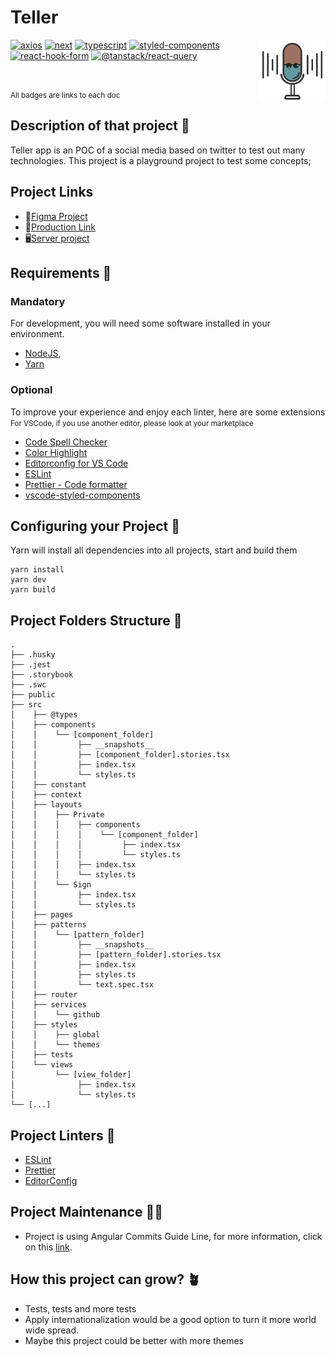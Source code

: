 # Teller

<img src="https://raw.githubusercontent.com/GuiMoraesDev/teller/main/public/img/Icon.png" alt="Teller logo" height="100px" align="right" />

[![axios](https://img.shields.io/badge/axios-%5E0.27.2-%235A29E4)](https://axios-http.com/)
[![next](https://img.shields.io/badge/nextjs-%5E12.2.3-white?logo=Next.js)](https://nextjs.org/)
[![typescript](https://img.shields.io/badge/typescript-%5E4.7.4-blue?logo=Typescript)](https://www.typescriptlang.org/)
[![styled-components](https://img.shields.io/badge/styled--components-%5E5.3.5-ff69b4?logo=styled-components)](https://styled-components.com/)
[![react-hook-form](https://img.shields.io/badge/react--hook--form-%5E7.34.0-EC5990?logo=React-Hook-Form)](https://react-hook-form.com/)
[![@tanstack/react-query](https://img.shields.io/badge/react--query-%5E4.0.10-FF4154?logo=React-Query)](https://tanstack.com/query/v4/)

</br>

<small>All badges are links to each doc</small>

## Description of that project 📖

Teller app is an POC of a social media based on twitter to test out many technologies. This project is a playground project to test some concepts;

## Project Links

- 📝[Figma Project](https://www.figma.com/file/Jtw62Q7XIKtG4wwemhBzgV/Teller)
- 📱[Production Link](https://teller-six.vercel.app/)
- 🖥️[Server project](https://github.com/GuiMoraesDev/teller-api)

## Requirements 🛑

### Mandatory

For development, you will need some software installed in your environment.

- [NodeJS](https://nodejs.org/en/download/),
- [Yarn](https://classic.yarnpkg.com/en/docs/install/#debian-stable)

### Optional

To improve your experience and enjoy each linter, here are some extensions </br>
<small>For VSCode, if you use another editor, please look at your marketplace</small>

- [Code Spell Checker](https://marketplace.visualstudio.com/items?itemName=streetsidesoftware.code-spell-checker)
- [Color Highlight](https://marketplace.visualstudio.com/items?itemName=naumovs.color-highlight)
- [Editorconfig for VS Code](https://marketplace.visualstudio.com/items?itemName=EditorConfig.EditorConfig)
- [ESLint](https://marketplace.visualstudio.com/items?itemName=dbaeumer.vscode-eslint)
- [Prettier - Code formatter](https://marketplace.visualstudio.com/items?itemName=esbenp.prettier-vscode)
- [vscode-styled-components](https://marketplace.visualstudio.com/items?itemName=jpoissonnier.vscode-styled-components)

## Configuring your Project 🧰

Yarn will install all dependencies into all projects, start and build them

```batch
yarn install
yarn dev
yarn build
```

## Project Folders Structure 👷

```code
.
├── .husky
├── .jest
├── .storybook
├── .swc
├── public
├── src
│    ├── @types
│    ├── components
│    │    └── [component_folder]
│    │         ├── __snapshots__
│    │         ├── [component_folder].stories.tsx
│    │         ├── index.tsx
│    │         └── styles.ts
│    ├── constant
│    ├── context
│    ├── layouts
│    │    ├── Private
│    │    │    ├── components
│    │    │    │    └── [component_folder]
│    │    │    │         ├── index.tsx
│    │    │    │         └── styles.ts
│    │    │    ├── index.tsx
│    │    │    └── styles.ts
│    │    └── Sign
│    │         ├── index.tsx
│    │         └── styles.ts
│    ├── pages
│    ├── patterns
│    │    └── [pattern_folder]
│    │         ├── __snapshots__
│    │         ├── [pattern_folder].stories.tsx
│    │         ├── index.tsx
│    │         ├── styles.ts
│    │         └── text.spec.tsx
│    ├── router
│    ├── services
│    │    └── github
│    ├── styles
│    │    ├── global
│    │    └── themes
│    ├── tests
│    └── views
│         └── [view_folder]
│              ├── index.tsx
│              └── styles.ts
└── [...]
```

## Project Linters 🧹

- [ESLint](https://eslint.org/)
- [Prettier](https://prettier.io/)
- [EditorConfig](https://editorconfig.org/)

## Project Maintenance 👨‍🔧

- Project is using Angular Commits Guide Line, for more information, click on this [link](https://github.com/angular/angular/blob/master/CONTRIBUTING.md#-commit-message-format).

## How this project can grow? 🪴

- Tests, tests and more tests
- Apply internationalization would be a good option to turn it more world wide spread.
- Maybe this project could be better with more themes
